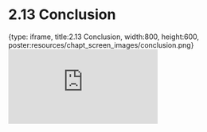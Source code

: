 # 2.13 Conclusion
 
{type: iframe, title:2.13 Conclusion, width:800, height:600, poster:resources/chapt_screen_images/conclusion.png}
![](https://mccoy-lab.github.io/hgv_modules/no_toc/conclusion.html)
 

 
